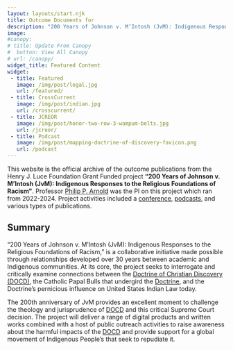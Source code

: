```yaml
---
layout: layouts/start.njk
title: Outcome Documents for
description: "200 Years of Johnson v. M’Intosh (JvM): Indigenous Responses to the Religious Foundations of Racism"
image: 
#canopy:
# title: Update From Canopy
#  button: View All Canopy
# url: /canopy/
widget_title: Featured Content
widget:
 - title: Featured
   image: /img/post/legal.jpg
   url: /featured/
 - title: CrossCurrent
   image: /img/post/indian.jpg
   url: /crosscurrent/
 - title: JCREOR
   image: /img/post/honor-two-row-3-wampum-belts.jpg
   url: /jcreor/
 - title: Podcast
   image: /img/post/mapping-doctrine-of-discovery-favicon.png
   url: /podcast
---
```

This website is the official archive of the outcome publications from the Henry J. Luce Foundation Grant Funded project **“200 Years of Johnson v. M’Intosh (JvM): Indigenous Responses to the Religious Foundations of Racism"**. Professor [Philip P. Arnold](https://artsandsciences.syracuse.edu/people/faculty/arnold-philip-p/) was the PI on this project which ran from 2022-2024. Project activities included a [conference](https://doctrineofdiscovery.org/blog/conference-schedule/), [podcasts](/podcasts), and various types of publications. 

## Summary
“200 Years of Johnson v. M’Intosh (JvM): Indigenous Responses to the Religious Foundations of Racism,” is a collaborative initiative made possible through relationships developed over 30 years between academic and Indigenous communities. At its core, the project seeks to interrogate and critically examine connections between the [Doctrine of Christian Discovery (DOCD)](https://doctrineofdiscovery.org/what-is-the-doctrine-of-discovery/), the Catholic Papal Bulls that undergird the [Doctrine](https://doctrineofdiscovery.org), and the Doctrine’s pernicious influence on United States Indian Law today.

The 200th anniversary of JvM provides an excellent moment to challenge the theology and jurisprudence of [DOCD](https://doctrineofdiscovery.org/what-is-the-doctrine-of-discovery/) and this critical Supreme Court decision. The project will deliver a range of digital products and written works combined with a host of public outreach activities to raise awareness about the harmful impacts of the [DOCD](https://doctrineofdiscovery.org/what-is-the-doctrine-of-discovery/) and provide support for a global movement of Indigenous People’s that seek to repudiate it. 
